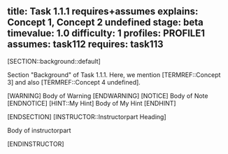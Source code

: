 title: Task 1.1.1 requires+assumes
explains: Concept 1, Concept 2 undefined
stage: beta
timevalue: 1.0
difficulty: 1
profiles: PROFILE1
assumes: task112
requires: task113
---
[SECTION::background::default]

Section "Background" of Task 1.1.1.
Here, we mention [TERMREF::Concept 3] and also [TERMREF::Concept 4 undefined].

[WARNING]
Body of Warning
[ENDWARNING]
[NOTICE]
Body of Note
[ENDNOTICE]
[HINT::My Hint]
Body of My Hint
[ENDHINT]

[ENDSECTION]
[INSTRUCTOR::Instructorpart Heading]

Body of instructorpart

[ENDINSTRUCTOR]
